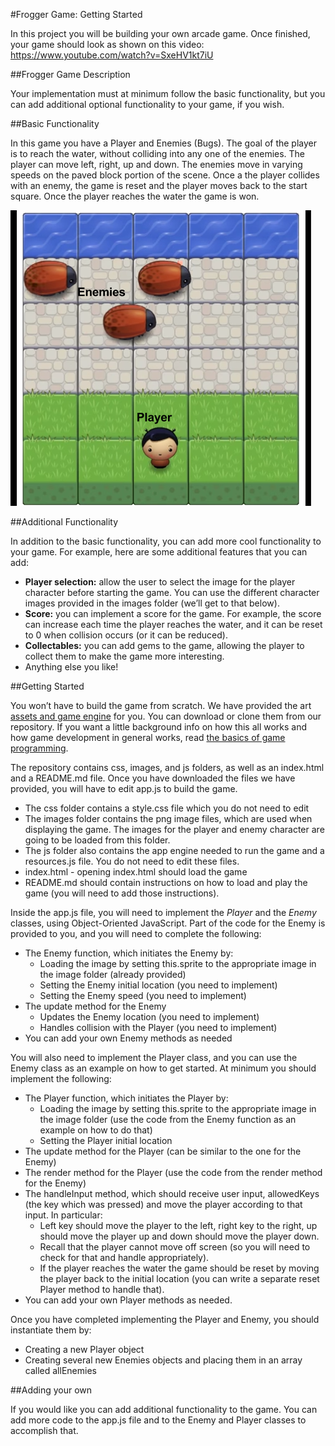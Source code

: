 #Frogger Game: Getting Started

In this project you will be building your own arcade game. Once finished, your game should look as shown on this video:  
https://www.youtube.com/watch?v=SxeHV1kt7iU

##Frogger Game Description

Your implementation must at minimum follow the basic functionality, but you can add additional optional functionality to your game, if you wish.

##Basic Functionality

In this game you have a Player and Enemies (Bugs). The goal of the player is to reach the water, without colliding into any one of the enemies. The player can move left, right, up and down. The enemies move in varying speeds on the paved block portion of the scene. Once a the player collides with an enemy, the game is reset and the player moves back to the start square. Once the player reaches the water the game is won.

![Game Entities](ex.png)

##Additional Functionality

In addition to the basic functionality, you can add more cool functionality to your game. For example, here are some additional features that you can add:  
* **Player selection:** allow the user to select the image for the player character before starting the game. You can use the different character images provided in the images folder (we’ll get to that below).  
* **Score:** you can implement a score for the game. For example, the score can increase each time the player reaches the water, and it can be reset to 0 when collision occurs (or it can be reduced).  
* **Collectables:** you can add gems to the game, allowing the player to collect them to make the game more interesting.
* Anything else you like!

##Getting Started

You won’t have to build the game from scratch. We have provided the art [assets and game engine](https://www.google.com/url?q=https://github.com/udacity/frontend-nanodegree-arcade-game&sa=D&ust=1471136325101000&usg=AFQjCNGWUBnu6FFykMphKD7N9Lzn7ciNYg) for you. You can download or clone them from our repository. If you want a little background info on how this all works and how game development in general works, read [the basics of game programming](game-programming.md).

The repository contains css, images, and js folders, as well as an index.html and a README.md file. Once you have downloaded the files we have provided, you will have to edit app.js to build the game.

* The css folder contains a style.css file which you do not need to edit
* The images folder contains the png image files, which are used when displaying the game. The images for the player and enemy character are going to be loaded from this folder.
* The js folder also contains the app engine needed to run the game and a resources.js file. You do not need to edit these files.
* index.html - opening index.html should load the game
* README.md should contain instructions on how to load and play the game (you will need to add those instructions).

Inside the app.js file, you will need to implement the *Player* and the *Enemy* classes, using Object-Oriented JavaScript. Part of the code for the Enemy is provided to you, and you will need to complete the following:  

* The Enemy function, which initiates the Enemy by:
  * Loading the image by setting this.sprite to the appropriate image in the image folder (already provided)
  * Setting the Enemy initial location (you need to implement)
  * Setting the Enemy speed (you need to implement)
* The update method for the Enemy
  * Updates the Enemy location (you need to implement)
  * Handles collision with the Player (you need to implement)
* You can add your own Enemy methods as needed

You will also need to implement the Player class, and you can use the Enemy class as an example on how to get started. At minimum you should implement the following:
* The Player function, which initiates the Player by:
  * Loading the image by setting this.sprite to the appropriate image in the image folder (use the code from the Enemy function as an example on how to do that)
  * Setting the Player initial location
* The update method for the Player (can be similar to the one for the Enemy)
* The render method for the Player (use the code from the render method for the Enemy)
* The handleInput method, which should receive user input, allowedKeys (the key which was pressed) and move the player according to that input. In particular:
  * Left key should move the player to the left, right key to the right, up should move the player up and down should move the player down.
  * Recall that the player cannot move off screen (so you will need to check for that and handle appropriately).
  * If the player reaches the water the game should be reset by moving the player back to the initial location (you can write a separate reset Player method to handle that).
* You can add your own Player methods as needed.

Once you have completed implementing the Player and Enemy, you should instantiate them by:
* Creating a new Player object
* Creating several new Enemies objects and placing them in an array called allEnemies

##Adding your own

If you would like you can add additional functionality to the game. You can add more code to the app.js file and to the Enemy and Player classes to accomplish that.
